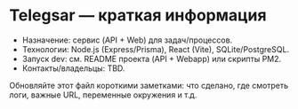 # Telegsar — краткая информация

- Назначение: сервис (API + Web) для задач/процессов.
- Технологии: Node.js (Express/Prisma), React (Vite), SQLite/PostgreSQL.
- Запуск dev: см. README проекта (API + Webapp) или скрипты PM2.
- Контакты/владельцы: TBD.

Обновляйте этот файл короткими заметками: что сделано, где смотреть логи,
важные URL, переменные окружения и т.д.
